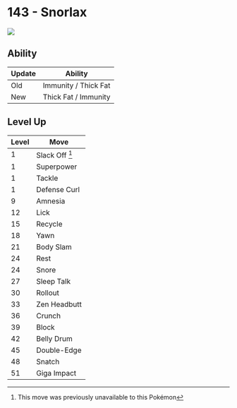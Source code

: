 # 143 - Snorlax
![][143]

## Ability

Update | Ability
---    | ---
Old    | Immunity / Thick Fat
New    | Thick Fat / Immunity

## Level Up

Level | Move
---   | ---
  1   | Slack Off [^1]
  1   | Superpower
  1   | Tackle
  1   | Defense Curl
  9   | Amnesia
 12   | Lick
 15   | Recycle
 18   | Yawn
 21   | Body Slam
 24   | Rest
 24   | Snore
 27   | Sleep Talk
 30   | Rollout
 33   | Zen Headbutt
 36   | Crunch
 39   | Block
 42   | Belly Drum
 45   | Double-Edge
 48   | Snatch
 51   | Giga Impact




[^1]: This move was previously unavailable to this Pokémon

[143]: ../img/pokemon/143.png
